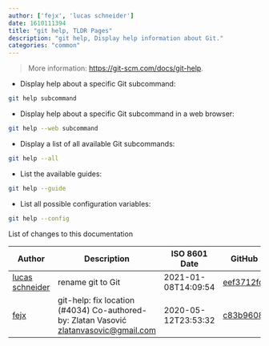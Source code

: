 ```yaml
---
author: ['fejx', 'lucas schneider']
date: 1610111394
title: "git help, TLDR Pages"
description: "git help, Display help information about Git."
categories: "common"
---
```

> More information: <https://git-scm.com/docs/git-help>.

- Display help about a specific Git subcommand:

```bash
git help subcommand
```

- Display help about a specific Git subcommand in a web browser:

```bash
git help --web subcommand
```

- Display a list of all available Git subcommands:

```bash
git help --all
```

- List the available guides:

```bash
git help --guide
```

- List all possible configuration variables:

```bash
git help --config
```
List of changes to this documentation


Author | Description | ISO 8601 Date | GitHub link
------|-----|-----|-----
[lucas schneider](mailto:casdpa@gmail.com) | rename git to Git | 2021-01-08T14:09:54 | [eef3712fc3a6](https://github.com/tldr-pages/tldr/commit/eef3712fc3a6a3774384b2e4ed934583c8349d75)
[fejx](mailto:fejx@users.noreply.github.com) | git-help: fix location (#4034) Co-authored-by: Zlatan Vasović <zlatanvasovic@gmail.com> | 2020-05-12T23:53:32 | [c83b9608acea](https://github.com/tldr-pages/tldr/commit/c83b9608acea8fe282887793d671c19ea153e388)

